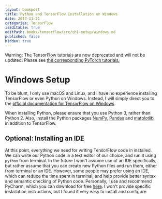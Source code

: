 ```yaml
---
layout: bookpost
title: Python and TensorFlow Installation on Windows
date: 2017-11-21
categories: TensorFlow
isEditable: true
editPath: books/tensorflow/src/ch1-setup/windows.md
published: false
hidden: true
---
```


<link rel="stylesheet" href="/public/css/bootstrap.min.css">

<div class="alert alert-danger" role="alert">Warning: The TensorFlow tutorials are now deprecated and will not be updated. Please see <a href="/books/pytorch/book/ch1-setup/intro.html">the corresponding PyTorch tutorials.</a></div>

# Windows Setup

To be blunt, I only use macOS and Linux, and I have no experience installing TensorFlow or even Python on Windows. Instead, I will simply direct you to the [official documentation for TensorFlow on Windows](https://www.tensorflow.org/install/install_windows).

When installing Python, please ensure that you use Python 3, rather than Python 2. Also, install the Python packages [NumPy](https://www.numpy.org), [Pandas](https://pandas.pydata.org) and [matplotlib](https://matplotlib.org) in addition to TensorFlow.

## Optional: Installing an IDE

At this point, everything we need for writing TensorFlow code in installed. We can write our Python code in a text editor of our choice, and run it using `python` from terminal. In the future I won't assume use of an IDE specifically, but rather assume that you can create new Python files and run them, either from terminal or an IDE. However, some people may prefer using an IDE, which can reduce the time spent in terminal, and help provide better syntax and semantic checking of Python code. Personally, I use and recommend PyCharm, which you can download for free [here](https://www.jetbrains.com/pycharm/download/#section=windows). I won't provide specific installation instructions, but I found it very easy to install and configure.

